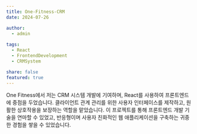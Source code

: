 ```yaml
---
title: One-Fitness-CRM
date: 2024-07-26

author:
  - admin
  
tags:
  - React
  - FrontendDevelopment 
  - CRMSystem

share: false
featured: true
---
```


One Fitness에서 저는 CRM 시스템 개발에 기여하며, React를 사용하여 프론트엔드에 중점을 두었습니다. 클라이언트 관계 관리를 위한 사용자 인터페이스를 제작하고, 원활한 상호작용을 보장하는 역할을 맡았습니다. 이 프로젝트를 통해 프론트엔드 개발 기술을 연마할 수 있었고, 반응형이며 사용자 친화적인 웹 애플리케이션을 구축하는 귀중한 경험을 쌓을 수 있었습니다.

<!--more-->
